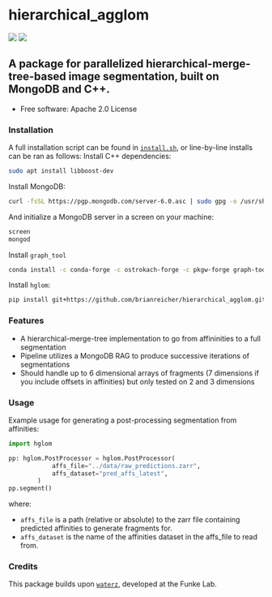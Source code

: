 # hierarchical_agglom

[![](https://img.shields.io/pypi/pyversions/mwatershed.svg)](https://pypi.python.org/pypi/mwatershed)
[![](https://img.shields.io/badge/code%20style-black-000000.svg)](https://github.com/ambv/black)


## A package for parallelized hierarchical-merge-tree-based image segmentation, built on MongoDB and C++.



* Free software: Apache 2.0 License

### Installation
A full installation script can be found in [`install.sh`](https://github.com/brianreicher/hierarchical_agglom/blob/main/install.sh), or line-by-line installs can be ran as follows:
Install C++ dependencies:

```bash
sudo apt install libboost-dev
```


Install MongoDB:

```bash
curl -fsSL https://pgp.mongodb.com/server-6.0.asc | sudo gpg -o /usr/share/keyrings/mongodb-server-6.0.gpg --dearmor
```


And initialize a MongoDB server in a screen on your machine:

```bash
screen
mongod
```

Install ``graph_tool``

```bash
conda install -c conda-forge -c ostrokach-forge -c pkgw-forge graph-tool
```

Install `hglom`:

```bash
pip install git+https://github.com/brianreicher/hierarchical_agglom.git
```

### Features

* A hierarchical-merge-tree implementation to go from affininities to a full segmentation
* Pipeline utilizes a MongoDB RAG to produce successive iterations of segmentations
* Should handle up to 6 dimensional arrays of fragments (7 dimensions if you include offsets in affinities) but only tested on 2 and 3 dimensions

### Usage

Example usage for generating a post-processing segmentation from affinities:

```python
import hglom

pp: hglom.PostProcessor = hglom.PostProcessor(
            affs_file="../data/raw_predictions.zarr",
            affs_dataset="pred_affs_latest",
        )
pp.segment()
```
where:
* `affs_file` is a path (relative or absolute) to the zarr file containing predicted affinities to generate fragments for.
* `affs_dataset` is the name of the affinities dataset in the affs_file to read from.


### Credits

This package builds upon [`waterz`](https://github.com/funkey/waterz/tree/master), developed at the Funke Lab.